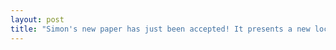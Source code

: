 ```yaml
---
layout: post
title: "Simon's new paper has just been accepted! It presents a new local grid score for individual spikes of grid cells in entorhinal cortex. Congratulations!"
---
```

 
